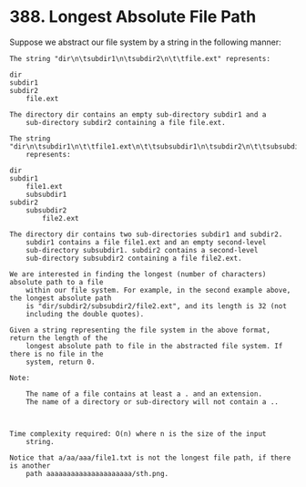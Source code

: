 # 388. Longest Absolute File Path

Suppose we abstract our file system by a string in the following manner:

    The string "dir\n\tsubdir1\n\tsubdir2\n\t\tfile.ext" represents:

    dir
    subdir1
    subdir2
        file.ext

    The directory dir contains an empty sub-directory subdir1 and a
        sub-directory subdir2 containing a file file.ext.

    The string "dir\n\tsubdir1\n\t\tfile1.ext\n\t\tsubsubdir1\n\tsubdir2\n\t\tsubsubdir2\n\t\t\tfile2.ext"
        represents:

    dir
    subdir1
        file1.ext
        subsubdir1
    subdir2
        subsubdir2
            file2.ext

    The directory dir contains two sub-directories subdir1 and subdir2.
        subdir1 contains a file file1.ext and an empty second-level
        sub-directory subsubdir1. subdir2 contains a second-level
        sub-directory subsubdir2 containing a file file2.ext.

    We are interested in finding the longest (number of characters) absolute path to a file
        within our file system. For example, in the second example above, the longest absolute path
        is "dir/subdir2/subsubdir2/file2.ext", and its length is 32 (not
        including the double quotes).

    Given a string representing the file system in the above format, return the length of the
        longest absolute path to file in the abstracted file system. If there is no file in the
        system, return 0.

    Note:
    
        The name of a file contains at least a . and an extension.
        The name of a directory or sub-directory will not contain a ..
    
    

    Time complexity required: O(n) where n is the size of the input
        string.

    Notice that a/aa/aaa/file1.txt is not the longest file path, if there is another
        path aaaaaaaaaaaaaaaaaaaaa/sth.png.